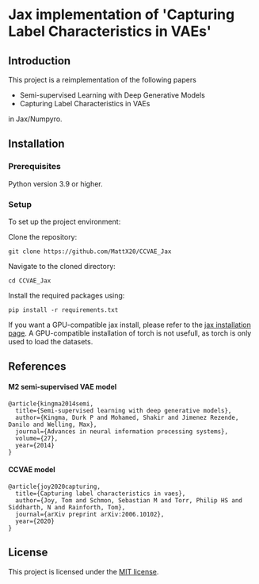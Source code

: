 # Jax implementation of 'Capturing Label Characteristics in VAEs'

## Introduction
This project is a reimplementation of the following papers

- Semi-supervised Learning with Deep Generative Models
- Capturing Label Characteristics in VAEs

in Jax/Numpyro.

## Installation

### Prerequisites
Python version 3.9 or higher.

### Setup
To set up the project environment:

Clone the repository:
```
git clone https://github.com/MattX20/CCVAE_Jax
```

Navigate to the cloned directory:
```
cd CCVAE_Jax
```

Install the required packages using:
```
pip install -r requirements.txt
```
If you want a GPU-compatible jax install, please refer to the [jax installation page](https://jax.readthedocs.io/en/latest/installation.html).
A GPU-compatible installation of torch is not usefull, as torch is only used to load the datasets.

## References
#### M2 semi-supervised VAE model
```
@article{kingma2014semi,
  title={Semi-supervised learning with deep generative models},
  author={Kingma, Durk P and Mohamed, Shakir and Jimenez Rezende, Danilo and Welling, Max},
  journal={Advances in neural information processing systems},
  volume={27},
  year={2014}
}
```
#### CCVAE model
```
@article{joy2020capturing,
  title={Capturing label characteristics in vaes},
  author={Joy, Tom and Schmon, Sebastian M and Torr, Philip HS and Siddharth, N and Rainforth, Tom},
  journal={arXiv preprint arXiv:2006.10102},
  year={2020}
}
```
## License

This project is licensed under the [MIT license](LICENSE).